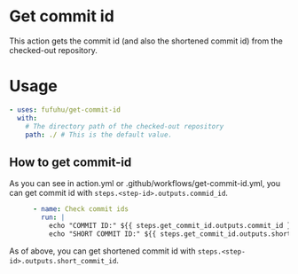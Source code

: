 # Get commit id

This action gets the commit id (and also the shortened commit id) from the checked-out repository.

# Usage


```yaml
- uses: fufuhu/get-commit-id
  with:
    # The directory path of the checked-out repository 
    path: ./ # This is the default value.
```

## How to get commit-id

As you can see in action.yml or .github/workflows/get-commit-id.yml,
you can get commit id with `steps.<step-id>.outputs.commid_id`.

```yaml
      - name: Check commit ids
        run: |
          echo "COMMIT ID:" ${{ steps.get_commit_id.outputs.commit_id }}
          echo "SHORT COMMIT ID:" ${{ steps.get_commit_id.outputs.short_commit_id }}
```

As of above, you can get shortened commit id with `steps.<step-id>.outputs.short_commit_id`.